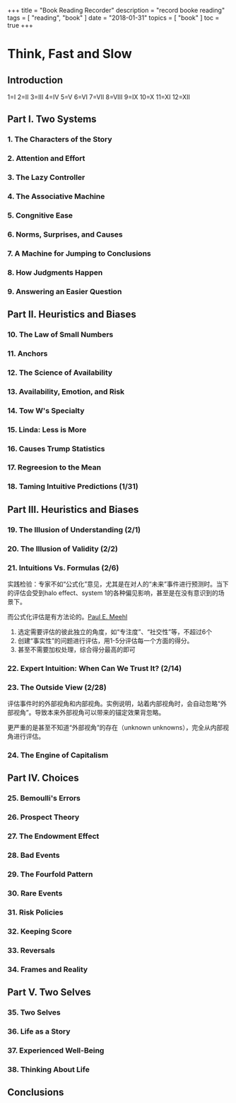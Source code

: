 +++
title = "Book Reading Recorder"
description = "record booke reading"
tags = [
	"reading",
    "book"
]
date = "2018-01-31"
topics = [
    "book"
]
toc = true
+++


# Think, Fast and Slow

## Introduction

1=Ⅰ 2=Ⅱ 3=Ⅲ 4=Ⅳ 5=Ⅴ 6=Ⅵ 7=Ⅶ 8=Ⅷ 9=Ⅸ 10=Ⅹ 11=Ⅺ 12=Ⅻ

## Part Ⅰ. Two Systems

### 1. The Characters of the Story
### 2. Attention and Effort
### 3. The Lazy Controller

### 4. The Associative Machine
### 5. Congnitive Ease
### 6. Norms, Surprises, and Causes
### 7. A Machine for Jumping to Conclusions
### 8. How Judgments Happen
### 9. Answering an Easier Question


## Part Ⅱ. Heuristics and Biases

### 10. The Law of Small Numbers
### 11. Anchors
### 12. The Science of Availability
### 13. Availability, Emotion, and Risk
### 14. Tow W's Specialty
### 15. Linda: Less is More
### 16. Causes Trump Statistics
### 17. Regreesion to the Mean
### 18. Taming Intuitive Predictions (1/31)

## Part Ⅲ. Heuristics and Biases

### 19. The Illusion of Understanding (2/1)
### 20. The Illusion of Validity (2/2)
### 21. Intuitions Vs. Formulas (2/6)

实践检验：专家不如“公式化”意见，尤其是在对人的“未来”事件进行预测时。当下的评估会受到halo effect、system 1的各种偏见影响，甚至是在没有意识到的场景下。

而公式化评估是有方法论的。[Paul E. Meehl](https://en.wikipedia.org/wiki/Paul_E._Meehl)

1. 选定需要评估的彼此独立的角度，如“专注度”、“社交性”等，不超过6个
2. 创建“事实性”的问题进行评估，用1-5分评估每一个方面的得分。
3. 甚至不需要加权处理，综合得分最高的即可



### 22. Expert Intuition: When Can We Trust It? (2/14)

### 23. The Outside View (2/28)

评估事件时的外部视角和内部视角。实例说明，站着内部视角时，会自动忽略“外部视角”。导致本来外部视角可以带来的锚定效果背忽略。

更严重的是甚至不知道“外部视角”的存在（unknown unknowns），完全从内部视角进行评估。 

### 24. The Engine of Capitalism


## Part Ⅳ. Choices

### 25. Bemoulli's Errors
### 26. Prospect Theory
### 27. The Endowment Effect
### 28. Bad Events
### 29. The Fourfold Pattern
### 30. Rare Events
### 31. Risk Policies
### 32. Keeping Score
### 33. Reversals
### 34. Frames and Reality

## Part Ⅴ. Two Selves

### 35. Two Selves
### 36. Life as a Story
### 37. Experienced Well-Being
### 38. Thinking About Life

## Conclusions 












